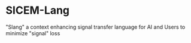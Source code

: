 # SICEM-Lang
 "Slang" a context enhancing signal transfer language for AI and Users to minimize "signal" loss
